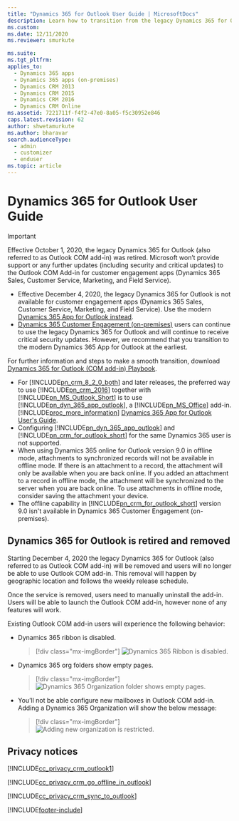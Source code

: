 ```yaml
---
title: "Dynamics 365 for Outlook User Guide | MicrosoftDocs"
description: Learn how to transition from the legacy Dynamics 365 for Outlook to the modern Dynamics 365 App for Outlook with this user guide.
ms.custom: 
ms.date: 12/11/2020
ms.reviewer: smurkute 

ms.suite: 
ms.tgt_pltfrm: 
applies_to: 
  - Dynamics 365 apps 
  - Dynamics 365 apps (on-premises)
  - Dynamics CRM 2013
  - Dynamics CRM 2015
  - Dynamics CRM 2016
  - Dynamics CRM Online
ms.assetid: 7221711f-f4f2-47e0-8a05-f5c30952e846
caps.latest.revision: 62
author: shwetamurkute
ms.author: bharavar
search.audienceType: 
  - admin
  - customizer
  - enduser
ms.topic: article
---
```

# Dynamics 365 for Outlook User Guide

> [!IMPORTANT]
> Effective October 1, 2020, the legacy Dynamics 365 for Outlook (also referred to as Outlook COM add-in) was retired. Microsoft won’t provide support or any further updates (including security and critical updates) to the Outlook COM Add-in for customer engagement apps (Dynamics 365 Sales, Customer Service, Marketing, and Field Service). 
>
>- Effective December 4, 2020, the legacy Dynamics 365 for Outlook is not available for customer engagement apps (Dynamics 365 Sales, Customer Service, Marketing, and Field Service). Use the modern [Dynamics 365 App for Outlook instead](../../outlook-app/overview.md).
>- [Dynamics 365 Customer Engagement (on-premises)](../../customerengagement/on-premises/overview.md) users can continue to use the legacy Dynamics 365 for Outlook and will continue to receive critical security updates. However, we recommend that you transition to the modern Dynamics 365 App for Outlook at the earliest. 
>
> For further information and steps to make a smooth transition, download [Dynamics 365 for Outlook (COM add-in) Playbook](https://aka.ms/OutlookCOMPlaybook).

- For [!INCLUDE[pn_crm_8_2_0_both](../../includes/pn-crm-8-2-0-both.md)] and later releases, the preferred way to use [!INCLUDE[pn_crm_2016](../../includes/pn-crm-2016.md)] together with [!INCLUDE[pn_MS_Outlook_Short](../../includes/pn-ms-outlook-short.md)] is to use [!INCLUDE[pn_dyn_365_app_outlook](../../includes/pn-dyn-365-app-outlook.md)], a [!INCLUDE[pn_MS_Office](../../includes/pn-ms-office.md)] add-in. [!INCLUDE[proc_more_information](../../includes/proc-more-information.md)] [Dynamics 365 App for Outlook User's Guide](../../outlook-app/dynamics-365-app-outlook-user-s-guide.md). 
- Configuring [!INCLUDE[pn_dyn_365_app_outlook](../../includes/pn-dyn-365-app-outlook.md)] and [!INCLUDE[pn_crm_for_outlook_short](../../includes/pn-crm-for-outlook-short.md)] for the same Dynamics 365 user is not supported.
- When using Dynamics 365 online for Outlook version 9.0 in offline mode, attachments to synchronized records will not be available in offline mode. If there is an attachment to a record, the attachment will only be available when you are back online. If you added an attachment to a record in offline mode, the attachment will be synchronized to the server when you are back online. To use attachments in offline mode, consider saving the attachment your device.
- The offline capability in [!INCLUDE[pn_crm_for_outlook_short](../../includes/pn-crm-for-outlook-short.md)] version 9.0 isn't available in Dynamics 365 Customer Engagement (on-premises).

## Dynamics 365 for Outlook is retired and removed

Starting December 4, 2020 the legacy Dynamics 365 for Outlook (also referred to as Outlook COM add-in) will be removed and users will no longer be able to use Outlook COM add-in. This removal will happen by geographic location and follows the weekly release schedule.

Once the service is removed, users need to manually uninstall the add-in. Users will be able to launch the Outlook COM add-in, however none of any features will work.

Existing Outlook COM add-in users will experience the following behavior:

  - Dynamics 365 ribbon is disabled.

    > [!div class="mx-imgBorder"]
    >![Dynamics 365 Ribbon is disabled.](../media/disabledribbon.png "Dynamics 365 Ribbon is disabled")

  - Dynamics 365 org folders show empty pages.

    > [!div class="mx-imgBorder"]
    >![Dynamics 365 Organization folder shows empty pages.](../media/disabledorgfolders.png "Dynamics 365 Organization folder shows empty pages")

 - You’ll not be able configure new mailboxes in Outlook COM add-in. Adding a Dynamics 365 Organization will show the below message:

   > [!div class="mx-imgBorder"]
   >![Adding new organization is restricted.](../media/disablednewconfiguration.png "Adding new organization is restricted")

## Privacy notices  
 [!INCLUDE[cc_privacy_crm_outlook1](../../includes/cc-privacy-crm-outlook1.md)]  
  
 [!INCLUDE[cc_privacy_crm_go_offline_in_outlook](../../includes/cc-privacy-crm-go-offline-in-outlook.md)]  
  
 [!INCLUDE[cc_privacy_crm_sync_to_outlook](../../includes/cc-privacy-crm-sync-to-outlook.md)]  


[!INCLUDE[footer-include](../../includes/footer-banner.md)]
